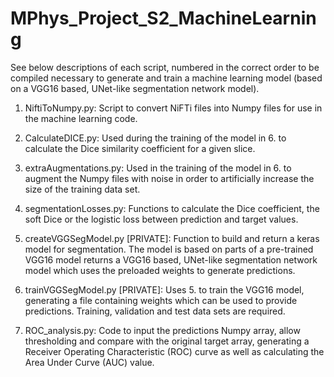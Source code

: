 # MPhys_Project_S2_MachineLearning

See below descriptions of each script, numbered in the correct order to be compiled necessary to generate and train a machine learning model (based on a VGG16 based, UNet-like segmentation network model).

1. NiftiToNumpy.py: Script to convert NiFTi files into Numpy files for use in the machine learning code.

2. CalculateDICE.py: Used during the training of the model in 6. to calculate the Dice similarity coefficient for a given slice.

3. extraAugmentations.py: Used in the training of the model in 6. to augment the Numpy files with noise in order to artificially increase the size of the training data set.

4. segmentationLosses.py: Functions to calculate the Dice coefficient, the soft Dice or the logistic loss between prediction and target values.

5. createVGGSegModel.py [PRIVATE]: Function to build and return a keras model for segmentation. The model is based on parts of a pre-trained VGG16 model returns a VGG16 based, UNet-like segmentation network model which uses the preloaded weights to generate predictions.

6. trainVGGSegModel.py [PRIVATE]: Uses 5. to train the VGG16 model, generating a file containing weights which can be used to provide predictions. Training, validation and test data sets are required.

7. ROC_analysis.py: Code to input the predictions Numpy array, allow thresholding and compare with the original target array, generating a Receiver Operating Characteristic (ROC) curve as well as calculating the Area Under Curve (AUC) value.
